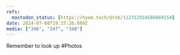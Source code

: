 ```yaml
---
refs:
  mastodon_status: [https://hyem.tech/@rob/112752554586069154]
date: 2024-07-08T19:37:26.689Z
media: ["346", "347", "348"]
---
```


Remember to look up #Photos
